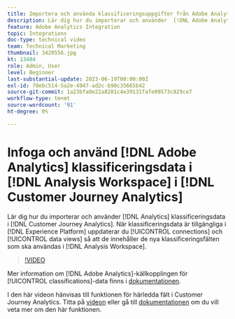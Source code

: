 ```yaml
---
title: Importera och använda klassificeringsuppgifter från Adobe Analytics
description: Lär dig hur du importerar och använder  [!DNL Adobe Analytics] klassificeringsdata i [!DNL Customer Journey Analytics].
feature: Adobe Analytics Integration
topic: Integrations
doc-type: technical video
team: Technical Marketing
thumbnail: 3420556.jpg
kt: 13484
role: Admin, User
level: Beginner
last-substantial-update: 2023-06-19T00:00:00Z
exl-id: 70ebc514-5a2e-4947-ad2c-b90c35665b42
source-git-commit: 1a23bfa0e22a8201c4e39131fafe09573c829ce7
workflow-type: tm+mt
source-wordcount: '91'
ht-degree: 0%

---
```


# Infoga och använd [!DNL Adobe Analytics] klassificeringsdata i [!DNL Analysis Workspace] i [!DNL Customer Journey Analytics]

Lär dig hur du importerar och använder [!DNL Analytics] klassificeringsdata i [!DNL Customer Journey Analytics]. När klassificeringsdata är tillgängliga i [!DNL Experience Platform] uppdaterar du [!UICONTROL connections] och [!UICONTROL data views] så att de innehåller de nya klassificeringsfälten som ska användas i [!DNL Analysis Workspace]. 

>[!VIDEO](https://video.tv.adobe.com/v/3420556/?quality=12&learn=on)

Mer information om [!DNL Adobe Analytics]-källkopplingen för [!UICONTROL classifications]-data finns i [dokumentationen](https://experienceleague.adobe.com/docs/experience-platform/sources/ui-tutorials/create/adobe-applications/classifications.html).

I den här videon hänvisas till funktionen för härledda fält i Customer Journey Analytics. Titta på [videon](https://experienceleague.adobe.com/docs/customer-journey-analytics-learn/tutorials/data-views/derived-fields-in-cja.html) eller gå till [dokumentationen](https://experienceleague.adobe.com/docs/analytics-platform/using/cja-dataviews/derived-fields.html) om du vill veta mer om den här funktionen.
